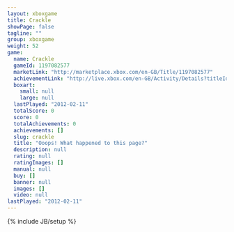 ```yaml
---
layout: xboxgame
title: Crackle
showPage: false
tagline: ""
group: xboxgame
weight: 52
game: 
  name: Crackle
  gameId: 1197082577
  marketLink: "http://marketplace.xbox.com/en-GB/Title/1197082577"
  achievementLink: "http://live.xbox.com/en-GB/Activity/Details?titleId=1197082577"
  boxart: 
    small: null
    large: null
  lastPlayed: "2012-02-11"
  totalScore: 0
  score: 0
  totalAchievements: 0
  achievements: []
  slug: crackle
  title: "Ooops! What happened to this page?"
  description: null
  rating: null
  ratingImages: []
  manual: null
  buy: []
  banner: null
  images: []
  video: null
lastPlayed: "2012-02-11"
---
```

{% include JB/setup %}